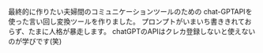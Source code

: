最終的に作りたい夫婦間のコミュニケーションツールのための
chat-GPTAPIを使った言い回し変換ツールを作りました。
プロンプトがいまいち書ききれておらず、たまに人格が暴走します。
chatGPTのAPIはクレカ登録しないと使えないのが学びです(笑)
